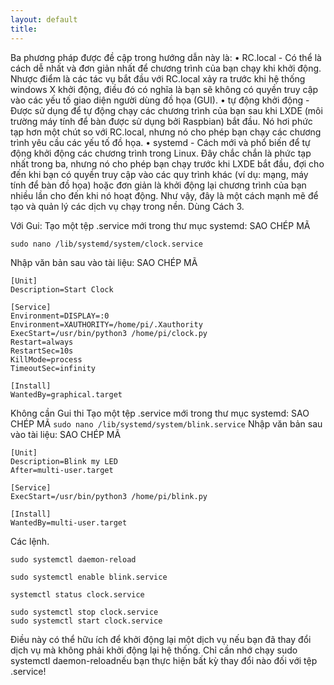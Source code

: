 ```yaml
---
layout: default
title: 
---
```

Ba phương pháp được đề cập trong hướng dẫn này là:
•	RC.local - Có thể là cách dễ nhất và đơn giản nhất để chương trình của bạn chạy khi khởi động. Nhược điểm là các tác vụ bắt đầu với RC.local xảy ra trước khi hệ thống windows X khởi động, điều đó có nghĩa là bạn sẽ không có quyền truy cập vào các yếu tố giao diện người dùng đồ họa (GUI).
•	tự động khởi động - Được sử dụng để tự động chạy các chương trình của bạn sau khi LXDE (môi trường máy tính để bàn được sử dụng bởi Raspbian) bắt đầu. Nó hơi phức tạp hơn một chút so với RC.local, nhưng nó cho phép bạn chạy các chương trình yêu cầu các yếu tố đồ họa.
•	systemd - Cách mới và phổ biến để tự động khởi động các chương trình trong Linux. Đây chắc chắn là phức tạp nhất trong ba, nhưng nó cho phép bạn chạy trước khi LXDE bắt đầu, đợi cho đến khi bạn có quyền truy cập vào các quy trình khác (ví dụ: mạng, máy tính để bàn đồ họa) hoặc đơn giản là khởi động lại chương trình của bạn nhiều lần cho đến khi nó hoạt động. Như vậy, đây là một cách mạnh mẽ để tạo và quản lý các dịch vụ chạy trong nền.
Dùng Cách 3.

Với Gui:
Tạo một tệp .service mới trong thư mục systemd:
SAO CHÉP MÃ
```
sudo nano /lib/systemd/system/clock.service
```
Nhập văn bản sau vào tài liệu:
SAO CHÉP MÃ
```
[Unit]
Description=Start Clock

[Service]
Environment=DISPLAY=:0
Environment=XAUTHORITY=/home/pi/.Xauthority
ExecStart=/usr/bin/python3 /home/pi/clock.py
Restart=always
RestartSec=10s
KillMode=process
TimeoutSec=infinity

[Install]
WantedBy=graphical.target
```

Không cần Gui thi 
Tạo một tệp .service mới trong thư mục systemd:
SAO CHÉP MÃ
```sudo nano /lib/systemd/system/blink.service```
Nhập văn bản sau vào tài liệu:
SAO CHÉP MÃ
```
[Unit]
Description=Blink my LED
After=multi-user.target

[Service]
ExecStart=/usr/bin/python3 /home/pi/blink.py

[Install]
WantedBy=multi-user.target
```

Các lệnh.
```
sudo systemctl daemon-reload

sudo systemctl enable blink.service

systemctl status clock.service

sudo systemctl stop clock.service
sudo systemctl start clock.service
```


Điều này có thể hữu ích để khởi động lại một dịch vụ nếu bạn đã thay đổi dịch vụ mà không phải khởi động lại hệ thống. Chỉ cần nhớ chạy sudo systemctl daemon-reloadnếu bạn thực hiện bất kỳ thay đổi nào đối với tệp .service!

